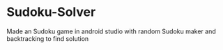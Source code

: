 # Sudoku-Solver
Made an Sudoku game in android studio with random Sudoku maker and backtracking to find solution
